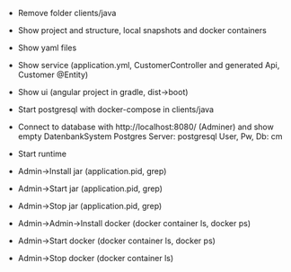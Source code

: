 - Remove folder clients/java
- Show project and structure, local snapshots and docker containers

  
- Show yaml files
- Show service (application.yml, CustomerController and generated Api, Customer @Entity)

  
- Show ui (angular project in gradle, dist->boot)

- Start postgresql with docker-compose in clients/java 
- Connect to database with http://localhost:8080/ (Adminer) and show empty
    DatenbankSystem Postgres
    Server: postgresql
    User, Pw, Db: cm
  
- Start runtime

- Admin->Install jar (application.pid, grep)
- Admin->Start jar (application.pid, grep)
- Admin->Stop jar (application.pid, grep)

- Admin->Admin->Install docker (docker container ls, docker ps)
- Admin->Start docker (docker container ls, docker ps)
- Admin->Stop docker (docker container ls)
